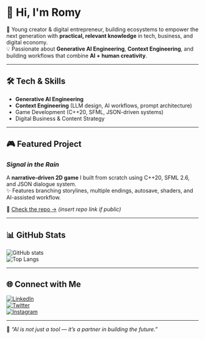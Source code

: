# 👋 Hi, I'm Romy  

🚀 Young creator & digital entrepreneur, building ecosystems to empower the next generation with **practical, relevant knowledge** in tech, business, and digital economy.  
💡 Passionate about **Generative AI Engineering**, **Context Engineering**, and building workflows that combine **AI + human creativity**.  

---

## 🛠️ Tech & Skills  
- **Generative AI Engineering**  
- **Context Engineering** (LLM design, AI workflows, prompt architecture)  
- Game Development (C++20, SFML, JSON-driven systems)  
- Digital Business & Content Strategy  

---

## 🎮 Featured Project  
### *Signal in the Rain*  
A **narrative-driven 2D game** I built from scratch using C++20, SFML 2.6, and JSON dialogue system.  
✨ Features branching storylines, multiple endings, autosave, shaders, and AI-assisted workflow.  

🔗 [Check the repo →](#) *(insert repo link if public)*  

---

## 📊 GitHub Stats  
![GitHub stats](https://github-readme-stats.vercel.app/api?username=romyr911&show_icons=true&theme=tokyonight)  
![Top Langs](https://github-readme-stats.vercel.app/api/top-langs/?username=romyr911&layout=compact&theme=tokyonight)  

---

## 🌐 Connect with Me  
[![LinkedIn](https://img.shields.io/badge/LinkedIn-blue?logo=linkedin&logoColor=white)](https://linkedin.com/in/yourprofile)  
[![Twitter](https://img.shields.io/badge/X-black?logo=twitter&logoColor=white)](https://x.com/yourprofile)  
[![Instagram](https://img.shields.io/badge/Instagram-purple?logo=instagram&logoColor=white)](https://instagram.com/romyr911)  

---

💬 *“AI is not just a tool — it’s a partner in building the future.”*  
